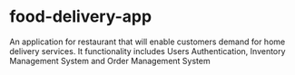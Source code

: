 # food-delivery-app
An application for restaurant that will enable customers demand for home delivery services. It functionality includes Users Authentication, Inventory Management System and Order Management System
